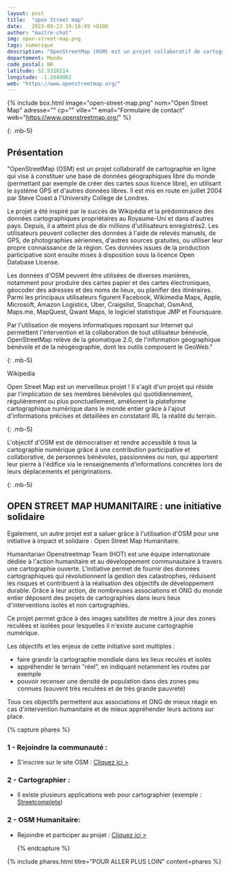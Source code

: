 ```yaml
---
layout: post
title:  "open Street map"
date:   2023-09-13 19:16:49 +0100
author: "maitre-chat"
img: open-street-map.png
tags: numerique
description: "OpenStreetMap (OSM) est un projet collaboratif de cartographie en ligne qui vise à constituer une base de données géographiques libre du monde (permettant par exemple de créer des cartes sous licence libre), en utilisant le système GPS et d'autres données libres. Il est mis en route en juillet 2004 par Steve Coast à l'University College de Londres."
departement: Monde
code_postal: NR
latitude: 52.5310214
longitude: -1.2649062
web: "https://www.openstreetmap.org/"
---
```


{% include box.html image="open-street-map.png" nom="Open Street Map" adresse="" cp="" ville="" email="Formulaire de contact" web="https://www.openstreetmap.org/" %}

{: .mb-5}

## Présentation

"OpenStreetMap (OSM) est un projet collaboratif de cartographie en ligne qui vise à constituer une base de données géographiques libre du monde (permettant par exemple de créer des cartes sous licence libre), en utilisant le système GPS et d'autres données libres. Il est mis en route en juillet 2004 par Steve Coast à l'University College de Londres.

Le projet a été inspiré par le succès de Wikipédia et la prédominance des données cartographiques propriétaires au Royaume-Uni et dans d'autres pays. Depuis, il a atteint plus de dix millions d'utilisateurs enregistrés2. Les utilisateurs peuvent collecter des données à l'aide de relevés manuels, de GPS, de photographies aériennes, d'autres sources gratuites, ou utiliser leur propre connaissance de la région. Ces données issues de la production participative sont ensuite mises à disposition sous la licence Open Database License.

Les données d'OSM peuvent être utilisées de diverses manières, notamment pour produire des cartes papier et des cartes électroniques, géocoder des adresses et des noms de lieux, ou planifier des itinéraires. Parmi les principaux utilisateurs figurent Facebook, Wikimedia Maps, Apple, Microsoft, Amazon Logistics, Uber, Craigslist, Snapchat, OsmAnd, Maps.me, MapQuest, Qwant Maps, le logiciel statistique JMP et Foursquare.

Par l'utilisation de moyens informatiques reposant sur Internet qui permettent l'intervention et la collaboration de tout utilisateur bénévole, OpenStreetMap relève de la géomatique 2.0, de l'information géographique bénévole et de la néogéographie, dont les outils composent le GeoWeb."

{: .mb-5}

Wikipedia

Open Street Map est un merveilleux projet ! Il s'agit d'un projet qui réside par l'implication de ses membres bénévoles qui quotidiennement, régulièrement ou plus ponctuellement, améliorent la plateforme cartographique numérique dans le monde entier grâce à l'ajout d'informations précises et détaillées en constatant IRL la réalité du terrain. 

{: .mb-5}

L'objectif d'OSM est de démocratiser et rendre accessible à tous la cartographie numérique grâce à une contribution participative et collaborative, de personnes bénévoles, passionnées ou non, qui apportent leur pierre à l'édifice via le renseignements d'informations concrètes lors de leurs déplacements et périgrinations. 

{: .mb-5}

## OPEN STREET MAP HUMANITAIRE : une initiative solidaire

Egalement, un autre projet est a saluer grâce à l'utilisation d'OSM pour une initiative à impact et solidaire : Open Street Map Humanitaire.

Humanitarian Openstreetmap Team (​HOT) est une équipe internationale dédiée à l'action humanitaire et au développement communautaire à travers une cartographie ouverte. L'initiative permet de fournir des données cartographiques qui révolutionnent la gestion des catastrophes, réduisent les risques et contribuent à la réalisation des objectifs de développement durable. Grâce à leur action, de nombreuses associations et ONG du monde entier déposent des projets de cartographies dans leurs lieux d'interventions isolés et non cartographiés. 

Ce projet permet grâce à des images satellites de mettre à jour des zones reculées et isolées pour lesquelles il n'existe aucune cartographie numérique. 

Les objectifs et les enjeux de cette initiative sont multiples  :

- faire grandir la cartographie mondiale dans les lieux reculés et isolés
- appréhender le terrain "réel", en indiquant notamment les routes par exemple
- pouvoir recenser une densité de population dans des zones peu connues (souvent très reculées et de très grande pauvreté)

Tous ces objectifs permettent aux associations et ONG de mieux réagir en cas d'intervention humanitaire et de mieux appréhender leurs actions sur place. 

  
{% capture phares %}

### 1 - Rejoindre la communauté :
- S'inscrire sur le site OSM : <a href="https://www.openstreetmap.org" target="_blank">Cliquez ici ></a>

### 2 - Cartographier :
- Il existe plusieurs applications web pour cartographier (exemple : <a href="https://streetcomplete.app/" target="_blank">Streetcomplete</a>)

### 2 - OSM Humanitaire:
- Rejoindre et participer au projet : <a href="https://www.hotosm.org/" target="_blank">Cliquez ici ></a>

  {% endcapture %}

{% include phares.html titre="POUR ALLER PLUS LOIN" content=phares %}